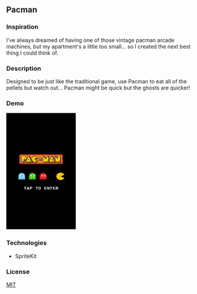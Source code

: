 ## Pacman

### Inspiration 
I've always dreamed of having one of those vintage pacman arcade machines, but my apartment's a little too small... so I created the next best thing I could think of. 

### Description 
Designed to be just like the traditional game, use Pacman to eat all of the pellets but watch out... Pacman might be quick but the ghosts are quicker! 

### Demo 
<img src="pacman-gif.gif" alt="Example Image" width="185" height="310"/>

### Technologies 
- SpriteKit 

### License

[MIT](https://choosealicense.com/licenses/mit/)
